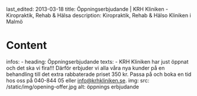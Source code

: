 last_edited: 2013-03-18
title: Öppningserbjudande | KRH Kliniken - Kiropraktik, Rehab & Hälsa
description: Kiropraktik, Rehab & Hälso Kliniken i Malmö
# Content
infos:
    - heading: Öppningserbjudande
      texts: 
        - KRH Kliniken har just öppnat och det ska vi fira!!! Därför erbjuder vi alla våra nya kunder på en behandling till det extra rabbaterade priset 350 kr. Passa på och boka en tid hos oss på 040-844 05 eller <a href="mailto:info@krhkliniken.se">info@krhkliniken.se</a>.
      img:
        src: /static/img/opening-offer.jpg
        alt: öppnings erbjudande
